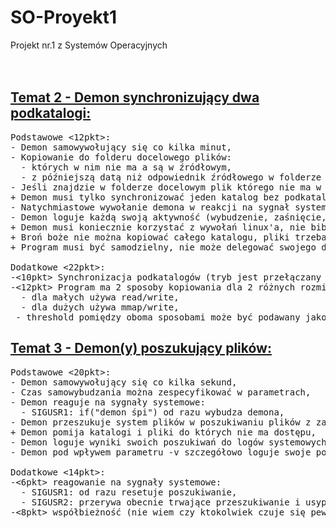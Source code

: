 # SO-Proyekt1
Projekt nr.1 z Systemów Operacyjnych<br>
<br>
<br>
## [Temat 2 - Demon synchronizujący dwa podkatalogi:](https://cez2.wi.pb.edu.pl/moodle/mod/page/view.php?id=5248)
<pre>
Podstawowe <12pkt>:
- Demon samowywołujący się co kilka minut,
- Kopiowanie do folderu docelowego plików:
  - których w nim nie ma a są w źródłowym,
  - z późniejszą datą niż odpowiednik źródłowego w folderze docelowym.
- Jeśli znajdzie w folderze docelowym plik którego nie ma w źródłowym - usuwa go,
+ Demon musi tylko synchronizować jeden katalog bez podkatalogów,
- Natychmiastowe wywołanie demona w reakcji na sygnał systemowy (SIGUSR1),
- Demon loguje każdą swoją aktywność (wybudzenie, zaśnięcie, kopiowanie itp.),
+ Demon musi koniecznie korzystać z wywołań linux'a, nie bibliotek C,
+ Broń boże nie można kopiować całego katalogu, pliki trzeba kopiować indywidualnie,
+ Program musi być samodzielny, nie może delegować swojego działania do wywołań shell'a,

Dodatkowe <22pkt>:
-<10pkt> Synchronizacja podkatalogów (tryb jest przełączany poprzez flagę -R).
-<12pkt> Program ma 2 sposoby kopiowania dla 2 różnych rozmiarów plików:
  - dla małych używa read/write,
  - dla dużych używa mmap/write,
 - threshold pomiędzy oboma sposobami może być podawany jako argument
</pre>
## [Temat 3 - Demon(y) poszukujący plików:](https://cez2.wi.pb.edu.pl/moodle/mod/page/view.php?id=5249)
<pre>
Podstawowe <20pkt>:
- Demon samowywołujący się co kilka sekund,
- Czas samowybudzania można zespecyfikować w parametrach,
- Demon reaguje na sygnały systemowe:
  - SIGUSR1: if("demon śpi") od razu wybudza demona,
- Demon przeszukuje system plików w poszukiwaniu plików z zawierających hasła zawarte w parametrach,
+ Demon pomija katalogi i pliki do których nie ma dostępu,
- Demon loguje wyniki swoich poszukiwań do logów systemowych,
- Demon pod wpływem parametru -v szczegółowo loguje swoje poczynania,

Dodatkowe <14pkt>:
-<6pkt> reagowanie na sygnały systemowe:
  - SIGUSR1: od razu resetuje poszukiwanie,
  - SIGUSR2: przerywa obecnie trwające przeszukiwanie i usypia demona,
-<8pkt> współbieżność (nie wiem czy ktokolwiek czuje się pewnie w współbieżności).
</pre>


